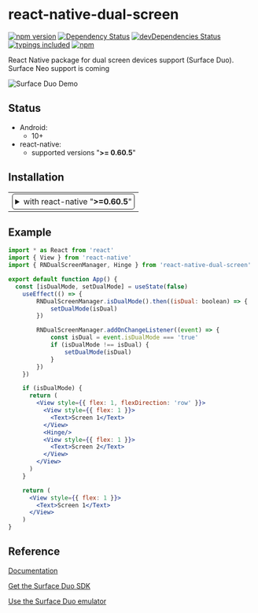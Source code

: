 # react-native-dual-screen
[![npm version](https://badge.fury.io/js/react-native-dual-screen.svg)](https://badge.fury.io/js/react-native-dual-screen)
[![Dependency Status](https://david-dm.org/thewulf7/react-native-dual-screen.svg)](https://david-dm.org/thewulf7/react-native-dual-screen)
[![devDependencies Status](https://david-dm.org/thewulf7/react-native-dual-screen/dev-status.svg)](https://david-dm.org/thewulf7/react-native-dual-screen?type=dev)
[![typings included](https://img.shields.io/badge/typings-included-brightgreen.svg?t=1495378566925)](package.json)
[![npm](https://img.shields.io/npm/l/express.svg)](https://www.npmjs.com/package/react-native-dual-screen)

React Native package for dual screen devices support (Surface Duo). Surface Neo support is coming

![Surface Duo Demo](./sample.gif)

## Status

- Android:
  - 10+
- react-native:
  - supported versions "<strong>&gt;= 0.60.5</strong>"

## Installation

<table>
<td>
<details style="border: 1px solid; border-radius: 5px; padding: 5px">
  <summary>with react-native "<strong>&gt;=0.60.5</strong>"</summary>

### 0. Setup Swift and Kotlin

- Modify `android/build.gradle`:

  ```diff
  buildscript {
    ext {
      ...
  +   kotlinVersion = "1.3.50"
    }
  ...

    dependencies {
  +   classpath("org.jetbrains.kotlin:kotlin-gradle-plugin:${kotlinVersion}")
      ...
  ```

### 1. Install latest version from npm

`$ yarn add react-native-dual-screen`

### 2. Modify android:configChanges of your activity

`android:configChanges="keyboard|keyboardHidden|orientation|screenSize|smallestScreenSize|screenLayout"`

</details>
</td>
</table>

## Example

```jsx
import * as React from 'react'
import { View } from 'react-native'
import { RNDualScreenManager, Hinge } from 'react-native-dual-screen'

export default function App() {
  const [isDualMode, setDualMode] = useState(false)
    useEffect(() => {
        RNDualScreenManager.isDualMode().then((isDual: boolean) => {
            setDualMode(isDual)
        })

        RNDualScreenManager.addOnChangeListener((event) => {
            const isDual = event.isDualMode === 'true'
            if (isDualMode !== isDual) {
                setDualMode(isDual)
            }
        })
    })

    if (isDualMode) {
      return (
        <View style={{ flex: 1, flexDirection: 'row' }}>
          <View style={{ flex: 1 }}>
            <Text>Screen 1</Text>
          </View>
          <Hinge/>
          <View style={{ flex: 1 }}>
            <Text>Screen 2</Text>
          </View>
        </View>
      )
    }

    return (
      <View style={{ flex: 1 }}>
        <Text>Screen 1</Text>
      </View>  
    )
}

```

## Reference

[Documentation](https://aka.ms/dualscreendocs)

[Get the Surface Duo SDK](https://docs.microsoft.com/en-us/dual-screen/android/get-duo-sdk?tabs=java)

[Use the Surface Duo emulator](https://docs.microsoft.com/en-us/dual-screen/android/use-emulator?tabs=windows)
